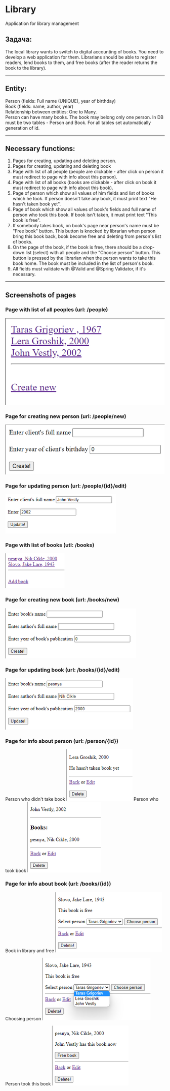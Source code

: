 # Library

Application for library management

## Задача:

The local library wants to switch to digital accounting of books. You need to develop a web application for them. Librarians should be able to register readers, lend books to them, and free books (after the reader returns the book to the library).
<hr>

## Entity:

Person (fields: Full name (UNIQUE), year of birthday) <br>
Book (fields: name, author, year) <br>
Relationship between entities: One to Many. <br>
Person can have many books. The book may belong only one person.
In DB must be two tables - Person and Book. For all tables 
set automatically generation of id.
<hr>

## Necessary functions:

1) Pages for creating, updating and deleting person.
2) Pages for creating, updating and deleting book
3) Page with list of all people (people are clickable - after click on person it must redirect to page with info about
   this person).
4) Page with list of all books (books are clickable - after click on book it must redirect to page with info about this book).
5) Page of person which show all values of him fields and list of books which he took. If person doesn't take any book, it must print text "He hasn't taken book yet".
6) Page of book which show all values of book's fields and full name of person who took this book. If book isn't taken, it must print text "This book is free".
7) If somebody takes book, on book's page near person's name must be "Free book" button. This button is knocked by librarian when person bring this book back, book become free and deleting from person's list of books.
8) On the page of the book, if the book is free, there should be a drop-down list (select) with all people and the "Choose person" button. This button is pressed by the librarian when the person wants to take this book home. The book must be included in the list of person's book.
9) All fields must validate with @Valid and @Spring Validator, if it's necessary.

<hr>

## Screenshots of pages

### Page with list of all peoples (url: /people)
![img_15.png](img/img_15.png)

### Page for creating new person (url: /people/new)
![img_14.png](img/img_14.png)

### Page for updating person (url: /people/{id}/edit)
![img_16.png](img/img_16.png)

### Page with list of books (utl: /books)
![img_17.png](img/img_17.png)

### Page for creating new book (url: /books/new)
![img_18.png](img/img_18.png)

### Page for updating book (url: /books/{id}/edit)
![img_19.png](img/img_19.png)

### Page for info about person (url: /person/{id})
Person who didn't take book
![img_20.png](img/img_20.png)
Person who took book
![img_21.png](img/img_21.png)

### Page for info about book (url: /books/{id})
Book in library and free
![img_22.png](img/img_22.png)

Choosing person
![img_23.png](img/img_23.png)

Person took this book
![img_24.png](img/img_24.png)

